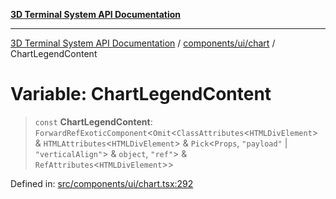 [**3D Terminal System API Documentation**](../../../../README.md)

***

[3D Terminal System API Documentation](../../../../README.md) / [components/ui/chart](../README.md) / ChartLegendContent

# Variable: ChartLegendContent

> `const` **ChartLegendContent**: `ForwardRefExoticComponent`\<`Omit`\<`ClassAttributes`\<`HTMLDivElement`\> & `HTMLAttributes`\<`HTMLDivElement`\> & `Pick`\<`Props`, `"payload"` \| `"verticalAlign"`\> & `object`, `"ref"`\> & `RefAttributes`\<`HTMLDivElement`\>\>

Defined in: [src/components/ui/chart.tsx:292](https://github.com/Dicommunitas/ThreeJS_Terminal_3D/blob/7f008de5f667c67ad17e0952a263ff2bb1038f7c/src/components/ui/chart.tsx#L292)
